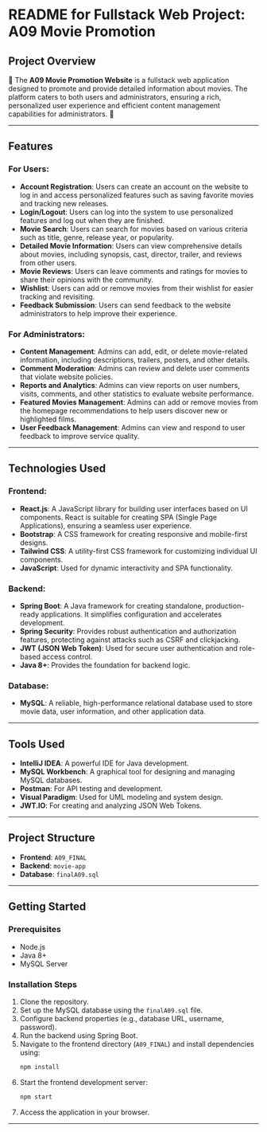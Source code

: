 
# README for Fullstack Web Project: A09 Movie Promotion

## Project Overview
🎥 The **A09 Movie Promotion Website** is a fullstack web application designed to promote and provide detailed information about movies. The platform caters to both users and administrators, ensuring a rich, personalized user experience and efficient content management capabilities for administrators. 🌟

---

## Features

### For Users:
- **Account Registration**: Users can create an account on the website to log in and access personalized features such as saving favorite movies and tracking new releases.
- **Login/Logout**: Users can log into the system to use personalized features and log out when they are finished.
- **Movie Search**: Users can search for movies based on various criteria such as title, genre, release year, or popularity.
- **Detailed Movie Information**: Users can view comprehensive details about movies, including synopsis, cast, director, trailer, and reviews from other users.
- **Movie Reviews**: Users can leave comments and ratings for movies to share their opinions with the community.
- **Wishlist**: Users can add or remove movies from their wishlist for easier tracking and revisiting.
- **Feedback Submission**: Users can send feedback to the website administrators to help improve their experience.

### For Administrators:
- **Content Management**: Admins can add, edit, or delete movie-related information, including descriptions, trailers, posters, and other details.
- **Comment Moderation**: Admins can review and delete user comments that violate website policies.
- **Reports and Analytics**: Admins can view reports on user numbers, visits, comments, and other statistics to evaluate website performance.
- **Featured Movies Management**: Admins can add or remove movies from the homepage recommendations to help users discover new or highlighted films.
- **User Feedback Management**: Admins can view and respond to user feedback to improve service quality.

---

## Technologies Used

### Frontend:
- **React.js**: A JavaScript library for building user interfaces based on UI components. React is suitable for creating SPA (Single Page Applications), ensuring a seamless user experience.
- **Bootstrap**: A CSS framework for creating responsive and mobile-first designs.
- **Tailwind CSS**: A utility-first CSS framework for customizing individual UI components.
- **JavaScript**: Used for dynamic interactivity and SPA functionality.

### Backend:
- **Spring Boot**: A Java framework for creating standalone, production-ready applications. It simplifies configuration and accelerates development.
- **Spring Security**: Provides robust authentication and authorization features, protecting against attacks such as CSRF and clickjacking.
- **JWT (JSON Web Token)**: Used for secure user authentication and role-based access control.
- **Java 8+**: Provides the foundation for backend logic.

### Database:
- **MySQL**: A reliable, high-performance relational database used to store movie data, user information, and other application data.

---

## Tools Used
- **IntelliJ IDEA**: A powerful IDE for Java development.
- **MySQL Workbench**: A graphical tool for designing and managing MySQL databases.
- **Postman**: For API testing and development.
- **Visual Paradigm**: Used for UML modeling and system design.
- **JWT.IO**: For creating and analyzing JSON Web Tokens.

---

## Project Structure
- **Frontend**: `A09_FINAL`
- **Backend**: `movie-app`
- **Database**: `finalA09.sql`

---

## Getting Started

### Prerequisites
- Node.js
- Java 8+
- MySQL Server

### Installation Steps
1. Clone the repository.
2. Set up the MySQL database using the `finalA09.sql` file.
3. Configure backend properties (e.g., database URL, username, password).
4. Run the backend using Spring Boot.
5. Navigate to the frontend directory (`A09_FINAL`) and install dependencies using:
   ```bash
   npm install
   ```
6. Start the frontend development server:
   ```bash
   npm start
   ```
7. Access the application in your browser.

---



